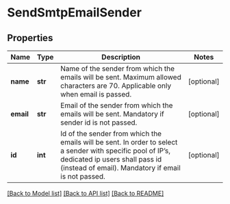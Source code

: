 # SendSmtpEmailSender

## Properties
Name | Type | Description | Notes
------------ | ------------- | ------------- | -------------
**name** | **str** | Name of the sender from which the emails will be sent. Maximum allowed characters are 70. Applicable only when email is passed. | [optional] 
**email** | **str** | Email of the sender from which the emails will be sent. Mandatory if sender id is not passed. | [optional] 
**id** | **int** | Id of the sender from which the emails will be sent. In order to select a sender with specific pool of IP’s, dedicated ip users shall pass id (instead of email). Mandatory if email is not passed. | [optional] 

[[Back to Model list]](../README.md#documentation-for-models) [[Back to API list]](../README.md#documentation-for-api-endpoints) [[Back to README]](../README.md)


